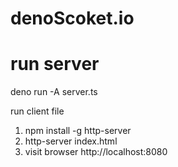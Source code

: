 # denoScoket.io

# run server
deno run -A server.ts

run client file
1. npm install -g http-server
2. http-server index.html
3. visit browser http://localhost:8080
